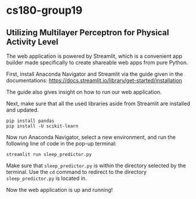 # cs180-group19
## Utilizing Multilayer Perceptron for Physical Activity Level

The web application is powered by Streamlit, which is a convenient app builder made specifically to create shareable web apps from pure Python.

First, install Anaconda Navigator and Streamlit via the guide given in the documentations:
https://docs.streamlit.io/library/get-started/installation

The guide also gives insight on how to run our web application.

Next, make sure that all the used libraries aside from Streamlit are installed and updated.
```
pip install pandas
pip install -U scikit-learn
```

Now run Anaconda Navigator, select a new environment, and run the following line of code in the pop-up terminal:
```
streamlit run sleep_predictor.py
```

Make sure that ``sleep_predictor.py`` is within the directory selected by the terminal. Use the ``cd`` command to redirect to the directory ``sleep_predictor.py`` is located in.

Now the web application is up and running! 
